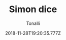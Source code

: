 ---
title: 'Simon dice'
date: 2018-11-28T19:20:35.777Z
description: 'Este es el clásico juego de seguir los patrones de colores creado con JavaScript Vanilla, le agregue la opción de configurarlo en cuanto a su velocidad y sus niveles.'
author: 'Tonalli'
twitterUser: 'TuentyFaiv'
banner: ./cover.png
color: '#24CA75'
url: 'https://tuentyfaiv.github.io/JuegoSimon/'
---